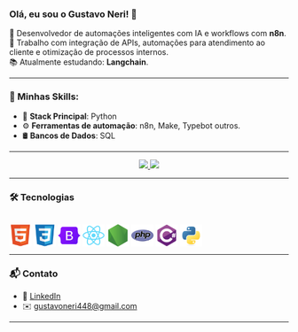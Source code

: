 ### Olá, eu sou o Gustavo Neri! 👋

<div>

🚀 Desenvolvedor de automações inteligentes com IA e workflows com **n8n**.<br>
🔧 Trabalho com integração de APIs, automações para atendimento ao cliente e otimização de processos internos.<br>
📚 Atualmente estudando: **Langchain**.<br>

</div>

---

### 🧠 Minhas Skills:

- 🧩 **Stack Principal**: Python
- ⚙️ **Ferramentas de automação**: n8n, Make, Typebot outros.
- 🛢 **Bancos de Dados**: SQL

---

<div align="center">
  <a href="https://github.com/GustavoNer1">
    <img height="180em" src="https://github-readme-stats.vercel.app/api?username=GustavoNer1&show_icons=true&theme=dark&include_all_commits=true&count_private=true"/>
    <img height="180em" src="https://github-readme-stats.vercel.app/api/top-langs/?username=GustavoNer1&layout=compact&langs_count=7&theme=dark"/>
  </a>
</div>

---

### 🛠 Tecnologias

<div style="display: inline_block"><br>
  <img align="center" alt="HTML" height="40" src="https://raw.githubusercontent.com/devicons/devicon/master/icons/html5/html5-original.svg">
  <img align="center" alt="CSS" height="40" src="https://raw.githubusercontent.com/devicons/devicon/master/icons/css3/css3-original.svg">
  <img align="center" alt="Bootstrap" height="40" src="https://raw.githubusercontent.com/devicons/devicon/master/icons/bootstrap/bootstrap-original.svg">
  <img align="center" alt="React" height="40" src="https://raw.githubusercontent.com/devicons/devicon/master/icons/react/react-original.svg">
  <img align="center" alt="Node.js" height="40" src="https://raw.githubusercontent.com/devicons/devicon/master/icons/nodejs/nodejs-original.svg">
  <img align="center" alt="PHP" height="40" src="https://raw.githubusercontent.com/devicons/devicon/master/icons/php/php-original.svg">
  <img align="center" alt="Csharp" height="40" src="https://raw.githubusercontent.com/devicons/devicon/master/icons/csharp/csharp-original.svg">
  <img align="center" alt="Python" height="40" src="https://raw.githubusercontent.com/devicons/devicon/master/icons/python/python-original.svg">
</div>

---

### 📬 Contato

- 💼 [LinkedIn](https://www.linkedin.com/in/gustavo-neri-585080209/)
- ✉️ gustavoneri448@gmail.com

---

